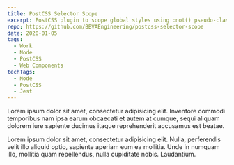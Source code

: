 ```yaml
---
title: PostCSS Selector Scope
excerpt: PostCSS plugin to scope global styles using :not() pseudo-class.
repo: https://github.com/BBVAEngineering/postcss-selector-scope
date: 2020-01-05
tags:
  - Work
  - Node
  - PostCSS
  - Web Components
techTags:
  - Node
  - PostCSS
  - Jest
---
```


Lorem ipsum dolor sit amet, consectetur adipisicing elit. Inventore commodi temporibus nam ipsa earum obcaecati et autem at cumque, sequi aliquam dolorem iure sapiente ducimus itaque reprehenderit accusamus est beatae.

Lorem ipsum dolor sit amet, consectetur adipisicing elit. Nulla, perferendis velit illo aliquid optio, sapiente aperiam eum ea mollitia. Unde in numquam illo, mollitia quam repellendus, nulla cupiditate nobis. Laudantium.
